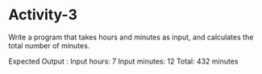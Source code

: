 # Activity-3
Write a program that takes hours and minutes as input, and calculates the total number of minutes. 

Expected Output :
Input hours: 7
Input minutes: 12
Total: 432 minutes
